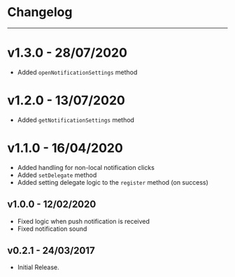 # Changelog

---

# v1.3.0 - 28/07/2020

- Added `openNotificationSettings` method

# v1.2.0 - 13/07/2020

- Added `getNotificationSettings` method

# v1.1.0 - 16/04/2020

- Added handling for non-local notification clicks
- Added `setDelegate` method
- Added setting delegate logic to the `register` method (on success)

## v1.0.0 - 12/02/2020

- Fixed logic when push notification is received
- Fixed notification sound

## v0.2.1 - 24/03/2017

- Initial Release.
